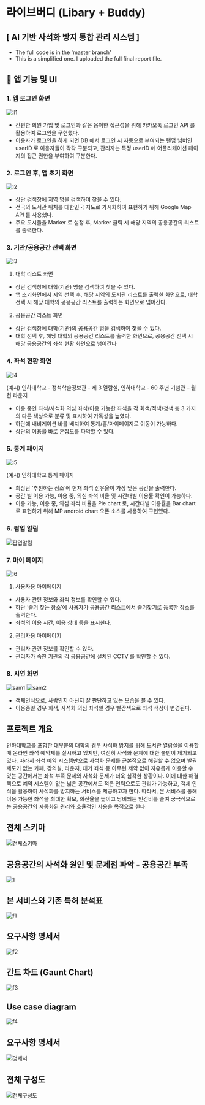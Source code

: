 # 라이브버디 (Libary + Buddy)
## [ AI 기반 사석화 방지 통합 관리 시스템 ]
- The full code is in the 'master branch'
- This is a simplified one. I uploaded the full final report file.
   
## 📱 앱 기능 및 UI
### 1. 앱 로그인 화면
![ll1](https://user-images.githubusercontent.com/61315014/129152446-2606ef67-e373-437f-b303-719f194a9240.png)

- 간편한 회원 가입 및 로그인과 같은 용이한 접근성을 위해 카카오톡 로그인 API 를 활용하여
로그인을 구현했다.   
- 이용자가 로그인을 하게 되면 DB 에서 로그인 시 자동으로 부여되는 랜덤 넘버인 userID 로
이용자들이 각각 구분되고, 관리자는 특정 userID 에 어플리케이션 페이지의 접근 권한을 부여하여
구분한다.   
### 2. 로그인 후, 앱 초기 화면   
![l2](https://user-images.githubusercontent.com/61315014/129152564-87c98c68-4b4e-416c-a00a-821b5a74cb90.png)
- 상단 검색창에 지역 명을 검색하여 찾을 수 있다.   
- 전국의 도서관 위치를 대한민국 지도로 가시화하여 표현하기 위해 Google Map API 를 사용했다.    
- 주요 도시들을 Marker 로 설정 후, Marker 클릭 시 해당 지역의 공용공간의 리스트를 출력한다.   
### 3. 기관/공용공간 선택 화면
![l3](https://user-images.githubusercontent.com/61315014/129152644-af66d940-a954-4925-9881-916d1f9b5949.png)
1. 대학 리스트 화면   
- 상단 검색창에 대학(기관) 명을 검색하여
찾을 수 있다.
- 앱 초기화면에서 지역 선택 후, 해당 지역의
도서관 리스트를 출력한 화면으로, 대학
선택 시 해당 대학의 공용공간 리스트를
출력하는 화면으로 넘어간다.   
2. 공용공간 리스트 화면   
- 상단 검색창에 대학(기관)의 공용공간 명을
검색하여 찾을 수 있다.
- 대학 선택 후, 해당 대학의 공용공간
리스트를 출력한 화면으로, 공용공간 선택
시 해당 공용공간의 좌석 현황 화면으로
넘어간다
### 4. 좌석 현황 화면   
![l4](https://user-images.githubusercontent.com/61315014/129152839-6cb64514-3017-4c16-84ac-f93677412eba.png)

(예시) 인하대학교 - 정석학술정보관 - 제 3 열람실, 
인하대학교 - 60 주년 기념관 – 월천 라운지
- 이용 중인 좌석/사석화 의심 좌석/이용 가능한 좌석을 각 회색/적색/청색 총 3 가지의 다른
색상으로 분류 및 표시하여 가독성을 높였다.
- 하단에 내비게이션 바를 배치하여 통계/홈/마이페이지로 이동이 가능하다.
- 상단의 이용률 바로 혼잡도를 파악할 수 있다.
### 5. 통계 페이지
![l5](https://user-images.githubusercontent.com/61315014/129152919-4f8a1f0f-5e99-45c1-ad84-9a3c8fc8a91f.png)

(예시) 인하대학교 통계 페이지
- 최상단 ’추천하는 장소’에 현재 좌석 점유율이 가장 낮은 공간을 출력한다.
- 공간 별 이용 가능, 이용 중, 의심 좌석 비율 및 시간대별 이용률 확인이 가능하다.
- 이용 가능, 이용 중, 의심 좌석 비율을 Pie chart 로, 시간대별 이용률을 Bar chart 로 표현하기 위해
MP android chart 오픈 소스를 사용하여 구현했다.

### 6. 팝업 알림
![팝업알림](https://user-images.githubusercontent.com/61315014/129154411-39e47b9c-ca69-4c5d-9324-242d8ff2e24c.png)

### 7. 마이 페이지
![l6](https://user-images.githubusercontent.com/61315014/129153028-a985c670-6b5c-4baa-b47f-8e8db6a19b96.png)
1. 사용자용 마이페이지
- 사용자 관련 정보와 좌석 정보를 확인할 수
있다.
- 하단 ‘즐겨 찾는 장소’에 사용자가 공용공간
리스트에서 즐겨찾기로 등록한 장소를
출력한다.
- 좌석의 이용 시간, 이용 상태 등을 표시한다.

2. 관리자용 마이페이지
- 관리자 관련 정보를 확인할 수 있다.
- 관리자가 속한 기관의 각 공용공간에 설치된
CCTV 를 확인할 수 있다.

### 8. 시연 화면 
![sam1](https://user-images.githubusercontent.com/61315014/129157278-eb58db9d-a665-4031-a002-db5f78aac963.png)
![sam2](https://user-images.githubusercontent.com/61315014/129157588-27289701-b1b5-46f1-a9d2-27ba097649bc.png)

- 객체인식으로, 사람인지 아닌지 잘 판단하고 있는 모습을 볼 수 있다.
- 이용중일 경우 회색, 사석화 의심 좌석일 경우 빨간색으로 좌석 색상이 변경된다.
## 프로젝트 개요
   
인하대학교를 포함한 대부분의 대학의 경우 사석화 방지를 위해 도서관 열람실을 이용할 때
온라인 좌석 예약제를 실시하고 있지만, 여전히 사석화 문제에 대한 불만이 제기되고 있다. 따라서
좌석 예약 시스템만으로 사석화 문제를 근본적으로 해결할 수 없으며 발권 제도가 없는 카페, 강의실, 
라운지, 대기 좌석 등 아무런 제약 없이 자유롭게 이용할 수 있는 공간에서는 좌석 부족 문제와
사석화 문제가 더욱 심각한 상황이다. 이에 대한 해결책으로 예약 시스템이 없는 넓은 공간에서도
적은 인력으로도 관리가 가능하고, 객체 인식을 활용하여 사석화를 방지하는 서비스를 제공하고자
한다. 따라서, 본 서비스를 통해 이용 가능한 좌석을 최대한 확보, 회전율을 높이고 낭비되는
인건비를 줄여 궁극적으로는 공용공간의 자동화된 관리와 효율적인 사용을 목적으로 한다
   
## 전체 스키마
![전체스키마](https://user-images.githubusercontent.com/61315014/129154480-27ec5e21-1f8c-43f5-a566-c28ed5640821.png)

## 공용공간의 사석화 원인 및 문제점 파악 - 공용공간 부족
 
![1](https://user-images.githubusercontent.com/61315014/129150903-f5f5bcdd-e4ce-47a8-8ac6-8dfec2d1cada.png)

## 본 서비스와 기존 특허 분석표
![f1](https://user-images.githubusercontent.com/61315014/129154223-a8d72325-c07d-4dfd-852f-06a5e101d469.png)
## 요구사항 명세서

![f2](https://user-images.githubusercontent.com/61315014/129154267-706c7ae8-e368-4e5d-a201-f6a390e5ccca.png)
## 간트 차트 (Gaunt Chart)
![f3](https://user-images.githubusercontent.com/61315014/129154306-8b2b4a85-fcf3-4bd6-9ff1-b150eaebb388.png)

## Use case diagram
![f4](https://user-images.githubusercontent.com/61315014/129154360-ae45fe3a-5466-4a47-8b80-bffeb4f09812.png)

## 요구사항 명세서
![명세서](https://user-images.githubusercontent.com/61315014/129154451-61d802e3-826a-4d97-beaa-eb0e2bf867be.png)

## 전체 구성도
![전체구성도](https://user-images.githubusercontent.com/61315014/129154507-263c0d99-c944-43c9-8910-02e2c8f94016.png)


